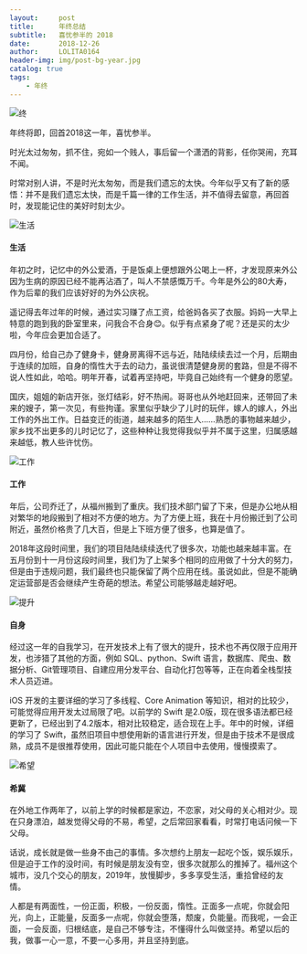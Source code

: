 ```yaml
---
layout:     post
title:      年终总结
subtitle:   喜忧参半的 2018
date:       2018-12-26
author:     LOLITA0164
header-img: img/post-bg-year.jpg
catalog: true
tags: 
    - 年终
---
```


![终](https://ws1.sinaimg.cn/large/006tNbRwgy1fyjzo9i8yyj30jg0b2dh4.jpg)

年终将即，回首2018这一年，喜忧参半。

时光太过匆匆，抓不住，宛如一个贱人，事后留一个潇洒的背影，任你哭闹，充耳不闻。

时常对别人讲，不是时光太匆匆，而是我们遗忘的太快。今年似乎又有了新的感悟：并不是我们遗忘太快，而是千篇一律的工作生活，并不值得去留意，再回首时，发现能记住的美好时刻太少。

![生活](https://ws3.sinaimg.cn/large/006tNbRwgy1fyjzojcsp1j30jg0b4wf6.jpg)

#### 生活

年初之时，记忆中的外公爱酒，于是饭桌上便想跟外公喝上一杯，才发现原来外公因为生病的原因已经不能再沾酒了，叫人不禁感慨万千。今年是外公的80大寿，作为后辈的我们应该好好的为外公庆祝。

遥记得去年过年的时候，通过实习赚了点工资，给爸妈各买了衣服。妈妈一大早上特意的跑到我的卧室里来，问我合不合身😊。似乎有点紧身了呢？还是买的太少啦，今年应会更加合适了。

四月份，给自己办了健身卡，健身房离得不远与近，陆陆续续去过一个月，后期由于连续的加班，自身的惰性大于去的动力，虽说很清楚健身房的套路，但是不得不说人性如此，哈哈。明年开春，试着再坚持吧，毕竟自己始终有一个健身的愿望。

国庆，姐姐的新店开张，张灯结彩，好不热闹。哥哥也从外地赶回来，还带回了未来的嫂子，第一次见，有些拘谨。家里似乎缺少了儿时的玩伴，嫁人的嫁人，外出工作的外出工作。日益变迁的街道，越来越多的陌生人……熟悉的事物越来越少，家乡找不出更多的儿时记忆了，这些种种让我觉得我似乎并不属于这里，归属感越来越低，教人些许忧伤。

![工作](https://ws4.sinaimg.cn/large/006tNbRwgy1fyjzovmsw0j30jg0atwfd.jpg)

#### 工作

年后，公司乔迁了，从福州搬到了重庆。我们技术部门留了下来，但是办公地从相对繁华的地段搬到了相对不方便的地方。为了方便上班，我在十月份搬迁到了公司附近，虽然价格贵了几大百，但是上下班方便了很多，也算是值了。

2018年这段时间里，我们的项目陆陆续续迭代了很多次，功能也越来越丰富。在五月份到十一月份这段时间里，我们为了上架多个相同的应用做了十分大的努力，但是由于违规问题，我们最终也只能保留了两个应用在线。虽说如此，但是不能确定运营部是否会继续产生奇葩的想法。希望公司能够越走越好吧。

![提升](https://ws3.sinaimg.cn/large/006tNbRwgy1fyjzp64z8kj30jg0b4mxt.jpg)

#### 自身

经过这一年的自我学习，在开发技术上有了很大的提升，技术也不再仅限于应用开发，也涉猎了其他的方面，例如 SQL、python、Swift 语言，数据库、爬虫、数据分析、Git管理项目、自建应用分发平台、自动化打包等等，正在向着全栈型技术人员迈进。

iOS 开发的主要详细的学习了多线程、Core Animation 等知识，相对的比较少，可能觉得应用开发太过局限了吧。以前学的 Swift 是2.0版，现在很多语法都已经更新了，已经出到了4.2版本，相对比较稳定，适合现在上手。年中的时候，详细的学习了 Swift，虽然旧项目中想使用新的语言进行开发，但是由于技术不是很成熟，成员不是很推荐使用，因此可能只能在个人项目中去使用，慢慢摸索了。

![希望](https://ws3.sinaimg.cn/large/006tNbRwgy1fyjzpgu7jlj30jb0b2aa7.jpg)

#### 希冀

在外地工作两年了，以前上学的时候都是家边，不恋家，对父母的关心相对少。现在只身漂泊，越发觉得父母的不易，希望，之后常回家看看，时常打电话问候一下父母。

话说，成长就是做一些身不由己的事情。多次想约上朋友一起吃个饭，娱乐娱乐，但是迫于工作的没时间，有时候是朋友没有空，很多次就那么的推掉了。福州这个城市，没几个交心的朋友，2019年，放慢脚步，多多享受生活，重拾曾经的友情。

人都是有两面性，一份正面，积极，一份反面，惰性。正面多一点呢，你就会阳光，向上，正能量，反面多一点呢，你就会堕落，颓废，负能量。而我呢，一会正面，一会反面，归根结底，是自己不够专注，不懂得什么叫做坚持。希望以后的我，做事一心一意，不要一心多用，并且坚持到底。


























